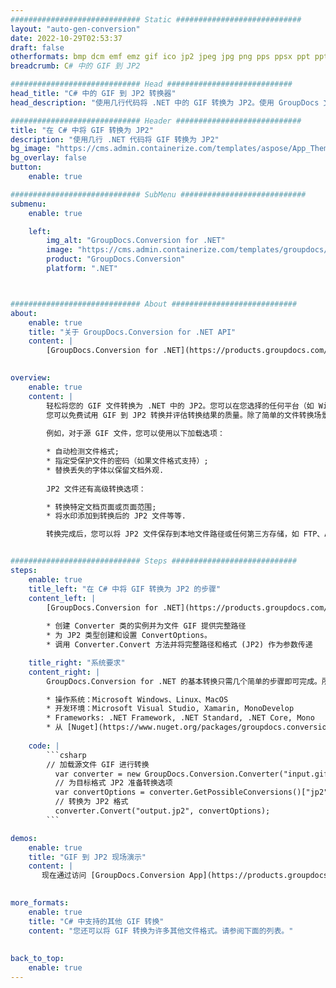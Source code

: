 ```yaml
---
############################# Static ############################
layout: "auto-gen-conversion"
date: 2022-10-29T02:53:37
draft: false
otherformats: bmp dcm emf emz gif ico jp2 jpeg jpg png pps ppsx ppt pptx psb psd svg svgz tga tif tiff webp wmf wmz
breadcrumb: C# 中的 GIF 到 JP2

############################# Head ############################
head_title: "C# 中的 GIF 到 JP2 转换器"
head_description: "使用几行代码将 .NET 中的 GIF 转换为 JP2。使用 GroupDocs 文档转换 API 转换 160 多种文件格式。"

############################# Header ############################
title: "在 C# 中将 GIF 转换为 JP2"
description: "使用几行 .NET 代码将 GIF 转换为 JP2"
bg_image: "https://cms.admin.containerize.com/templates/aspose/App_Themes/V3/images/bg/header1.png"
bg_overlay: false
button:
    enable: true

############################# SubMenu ############################
submenu:
    enable: true

    left:
        img_alt: "GroupDocs.Conversion for .NET"
        image: "https://cms.admin.containerize.com/templates/groupdocs/images/product-logos/90x90-noborder/groupdocs-conversion-net.png"
        product: "GroupDocs.Conversion"
        platform: ".NET"



############################# About ############################
about:
    enable: true
    title: "关于 GroupDocs.Conversion for .NET API"
    content: |
        [GroupDocs.Conversion for .NET](https://products.groupdocs.com/conversion/net/)可用于转换Microsoft Word、Excel、PowerPoint、PDF、Visio等格式。 GroupDocs.Conversion 是一个独立的 API，适用于需要高性能的后端和内部系统。它不依赖于任何软件，例如 Microsoft 或 Open Office。
    

overview:
    enable: true
    content: |
        轻松将您的 GIF 文件转换为 .NET 中的 JP2。您可以在您选择的任何平台（如 Windows、Linux、macOS）中仅使用几行 C# 代码行。
        您可以免费试用 GIF 到 JP2 转换并评估转换结果的质量。除了简单的文件转换场景，您还可以尝试更高级的选项来加载源 GIF 文件和保存输出 JP2 结果。 
        
        例如，对于源 GIF 文件，您可以使用以下加载选项：

        * 自动检测文件格式;
        * 指定受保护文件的密码（如果文件格式支持）;
        * 替换丢失的字体以保留文档外观.
        
        JP2 文件还有高级转换选项：

        * 转换特定文档页面或页面范围;
        * 将水印添加到转换后的 JP2 文件等等.

        转换完成后，您可以将 JP2 文件保存到本地文件路径或任何第三方存储，如 FTP、Amazon S3、Google Drive、Dropbox 等。请注意 - 将 GIF 转换为 JP2 无需安装任何额外的软件 - 如 MS Office、Open Office、Adobe Acrobat Reader 等。


############################# Steps ############################
steps:
    enable: true
    title_left: "在 C# 中将 GIF 转换为 JP2 的步骤"
    content_left: |
        [GroupDocs.Conversion for .NET](https://products.groupdocs.com/conversion/net/) 使开发人员只需几行代码即可轻松地将 GIF 文件转换为 JP2。
        
        * 创建 Converter 类的实例并为文件 GIF 提供完整路径
        * 为 JP2 类型创建和设置 ConvertOptions。
        * 调用 Converter.Convert 方法并将完整路径和格式 (JP2) 作为参数传递

    title_right: "系统要求"
    content_right: |
        GroupDocs.Conversion for .NET 的基本转换只需几个简单的步骤即可完成。所有主要平台和操作系统都支持我们的 API。在执行以下代码之前，请确保您的系统上安装了以下先决条件。

        * 操作系统：Microsoft Windows、Linux、MacOS
        * 开发环境：Microsoft Visual Studio, Xamarin, MonoDevelop
        * Frameworks: .NET Framework, .NET Standard, .NET Core, Mono
        * 从 [Nuget](https://www.nuget.org/packages/groupdocs.conversion) 获取最新的 GroupDocs.Conversion for .NET
         
    code: |
        ```csharp    
        // 加载源文件 GIF 进行转换
          var converter = new GroupDocs.Conversion.Converter("input.gif");
          // 为目标格式 JP2 准备转换选项
          var convertOptions = converter.GetPossibleConversions()["jp2"].ConvertOptions;
          // 转换为 JP2 格式
          converter.Convert("output.jp2", convertOptions);
        ```

demos:
    enable: true
    title: "GIF 到 JP2 现场演示"
    content: |
       现在通过访问 [GroupDocs.Conversion App](https://products.groupdocs.app/conversion/family) 网站将 GIF 转换为 JP2。在线演示具有以下优点
          

more_formats:
    enable: true
    title: "C# 中支持的其他 GIF 转换"
    content: "您还可以将 GIF 转换为许多其他文件格式。请参阅下面的列表。"
       
       
back_to_top:
    enable: true
---
```

